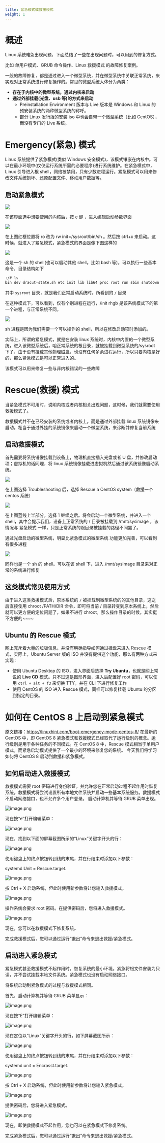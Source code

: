```yaml
---
title: 紧急模式或救援模式
weight: 1
---
```


# 概述

Linux 系统难免出现问题，下面总结了一些在出现问题时，可以用到的修复方式。

比如 单用户模式、GRUB 命令操作、Linux 救援模式 的故障修复案例。

一般的故障修复，都是通过进入一个微型系统，并在微型系统中关联正常系统，来实现对正常系统进行修复操作的。常见的微型系统大体分为两类：
- **存在于内核中的微型系统，通过内核来启动**
- **通过外部挂载(光盘、usb 等)的方式来启动**
  - Preinstallation Environment 版本与 Live 版本是 Windows 和 Linux 的预安装系统的两种微型系统的称呼。
  - 部分 Linux 发行版的安装 iso 中也会自带一个微型系统（比如 CentOS），而没有专门的 Live 系统。

# Emergency(紧急) 模式

Linux 系统提供了紧急模式(类似 Windows 安全模式)，该模式镶嵌在内核中。可以在最小环境中(仅仅运行系统所需的必要程序)进行系统维护。在紧急模式中，Linux 引导进入根 shell，网络被禁用，只有少数进程运行。紧急模式可以用来修改文件系统损坏、还原配置文件、移动用户数据等。

## 启动紧急模式

![](https://notes-learning.oss-cn-beijing.aliyuncs.com/ewdpso/1616163959565-28b07db0-d297-4c04-bdf7-b31a43af0106.jpeg)

在该界面选中想要使用的内核后，按 e 键 ，进入编辑启动参数界面

![](https://notes-learning.oss-cn-beijing.aliyuncs.com/ewdpso/1616163959592-6d0be599-731a-4f6c-b6b1-9e195991cfb9.jpeg)

在上图红框位置将 ro 改为 rw init=/sysroot/bin/sh 。然后按 ctrl+x 来启动。这时候，就进入了紧急模式，紧急模式的界面是像下图这样的

![](https://notes-learning.oss-cn-beijing.aliyuncs.com/ewdpso/1616163959556-b1d3734e-d706-47fc-a83c-131c6f049baa.jpeg)

这是一个 sh 的 shell(也可以启动其他 shell，比如 bash 等)，可以执行一些基本命令，目录结构如下

```bash
:/# ls
bin dev dracut-state.sh etc init lib lib64 proc root run sbin shutdown sys sysroot tmp usr var
```

其中 `sysroot` 目录，就是我们正常启动系统时，所看到的 `/` 目录

在这种模式下，可以看到，仅有个别进程在运行，/init rhgb 是该系统模式下的第一个进程，与正常系统不同。

![](https://notes-learning.oss-cn-beijing.aliyuncs.com/ewdpso/1616163959562-5047fe7d-4089-43e3-933c-0eb9ab6c80d4.jpeg)

sh 进程是因为我们需要一个可以操作的 shell，所以在修改启动项时添加的。

实际上，所谓的紧急模式，就是在安装 linux 系统时，内核中内置的一个微型系统，进入该微型系统后，咱正常系统的根目录，就被挂载到微型系统的/sysroot 下了，由于没有挂载其他物理磁盘，也没有任何多余进程运行，所以只要内核是好的，那么紧急模式是可以正常进入的。

该模式可以用来修复一些与非内核错误的一些故障

# Rescue(救援) 模式

当紧急模式不可用时，说明内核或者内核相关出现问题，这时候，我们就需要使用救援模式了。

救援模式并不在已经安装的系统或者内核上，而是通过外部挂载 linux 系统镜像来启动。相当于通过外挂的系统镜像来启动一个微型系统，来诊断并修复当前系统

## 启动救援模式

首先需要将系统镜像挂载到设备上，物理机直接插入光盘或者 U 盘，并修改启动项；虚拟机的话同理，将 linux 系统镜像挂载进虚拟机然后通过该系统镜像启动系统。

![](https://notes-learning.oss-cn-beijing.aliyuncs.com/ewdpso/1616163959557-c45d87ec-9d2c-4296-b14a-fdd3f7b710e1.jpeg)

在上图选择 Troubleshooting 后，选择 Rescue a CentOS system（救援一个 centos 系统）

![](https://notes-learning.oss-cn-beijing.aliyuncs.com/ewdpso/1616163959573-28e0e935-14ef-4a12-8d1f-20ad9d79a274.jpeg)

在上图蓝线上半部分，选择 1 继续之后。将会启动一个微型系统，并进入一个 shell，其中会提示我们，设备上正常系统的 / 目录被挂载到 /mnt/sysimage ，该情况与 紧急模式 一样，只是正常系统的跟目录被挂载的路径不同罢了。

通过光盘启动的微型系统，明显比紧急模式的微型系统 功能更加完善，可以看到有很多进程

![](https://notes-learning.oss-cn-beijing.aliyuncs.com/ewdpso/1616163959579-0a7e5ff3-ae98-4560-8a00-c3b58808a04d.jpeg)

同样也是一个 sh 的 shell。可以在该 shell 下，进入 /mnt/sysimage 目录来对正常的系统进行修复

## 这类模式常见使用方式

由于进入这类救援模式后，原本系统的 `/` 被挂载到微型系统的的其他目录，这之后直接使用 chroot /PATH/DIR 命令，即可将当前 / 目录转变到原本系统上，然后就可以更方便的定位问题了，如果不进行 chroot，那么操作目录的时候，其实挺不方便的~~~~

## Ubuntu 的 Rescue 模式

网上充斥着大量的垃圾信息，并没有明确指导如何通过挂盘来进入 Rescue 模式，实际上，Ubuntu Server 版的 ISO 并没有提供这个功能，那么有两种方式来实现：

- 使用 Ubuntu Desktop 的 ISO，进入界面后选择 **Try Ubuntu**，也就是网上常说的 **Live CD** 模式。只不过这是图形界面，进入后配置好 root 密码，可以使用 `ctrl + alt + f3` 来切换 TTY，并在 CLI 下进行修复工作
- 使用 CentOS 的 ISO 进入 Rescue 模式，同样可以修复挂载 Ubuntu 的分区到指定的目录。

# 如何在 CentOS 8 上启动到紧急模式

原文链接：<https://linuxhint.com/boot-emergency-mode-centos-8/>
在最新的 CentOS 中，即 CentOS 8 紧急模式和救援模式已经取代了运行级别的概念。运行级别是用于各种任务的不同模式。在 CentOS 8 中，Rescue 模式相当于单用户模式，而紧急启动模式提供了一个最小的环境来修复您的系统。
今天我们将学习如何将 CentOS 8 启动到救援和紧急模式。

## 如何启动进入救援模式

救援模式需要 root 密码进行身份验证，并允许您在正常启动过程不起作用时恢复系统。救援模式将尝试设置所有本地文件系统并启动一些基本系统服务。救援模式不启动网络接口，也不允许多个用户登录。
启动计算机并等待 GRUB 菜单出现。

![image.png](https://notes-learning.oss-cn-beijing.aliyuncs.com/ewdpso/1630379281707-861e3e5b-49c3-4721-9e4e-d2f0dd9239cc.png)

现在按“e”打开编辑菜单：

![image.png](https://notes-learning.oss-cn-beijing.aliyuncs.com/ewdpso/1630379281756-579ed222-fa5a-48c6-9182-5a19adc12983.png)

现在，找到以下面的屏幕截图所示的“Linux”关键字开头的行：

![image.png](https://notes-learning.oss-cn-beijing.aliyuncs.com/ewdpso/1630379280843-f87b7899-36d3-4049-8ba5-38f918926497.png)

使用键盘上的终点按钮转到线的末尾，并在行结束时添加以下参数：

systemd.Unit = Rescue.target.

![image.png](https://notes-learning.oss-cn-beijing.aliyuncs.com/ewdpso/1630379280876-d0125040-66ac-4757-abde-e5089a4c1b4e.png)

按 Ctrl + X 启动系统，但此时使用新参数将让您输入救援模式。

![image.png](https://notes-learning.oss-cn-beijing.aliyuncs.com/ewdpso/1630379280860-c9be44a2-22e8-4fa5-a6c7-4dc77dffa729.png)

操作系统会要求 root 密码。在提供密码后，您将进入救援模式。

![image.png](https://notes-learning.oss-cn-beijing.aliyuncs.com/ewdpso/1630379281433-ed1c7906-6118-4f92-a7cc-1dc556b445a6.png)

现在，您可以在救援模式下修复系统。

完成救援模式后，您可以通过运行“退出”命令来退出救援/紧急模式。

## 启动进入紧急模式

紧急模式甚至救援模式不起作用时，恢复系统的最小环境。紧急将根文件安装为只读，并不尝试挂载本地文件系统。紧急模式也没有启动网络接口。

将系统启动到紧急模式的过程与救援模式相同。

首先，启动计算机并等待 GRUB 菜单显示：

![image.png](https://notes-learning.oss-cn-beijing.aliyuncs.com/ewdpso/1630379281944-4f628d77-411e-4319-af8c-1a1557c7e8ce.png)

现在按“E”打开编辑菜单：

![image.png](https://notes-learning.oss-cn-beijing.aliyuncs.com/ewdpso/1630379282293-94e66990-034a-4b85-8cfa-7e9262ade0a8.png)

现在定位以“Linux”关键字开头的行，如下屏幕截图所示：

![image.png](https://notes-learning.oss-cn-beijing.aliyuncs.com/ewdpso/1630379282273-c76fcd43-02db-4a14-b7e3-52b4ca27cb3e.png)

使用键盘上的终点按钮转到线的末尾，并在行结束时添加以下参数：

systemd.unit = Encrasst.target.

![image.png](https://notes-learning.oss-cn-beijing.aliyuncs.com/ewdpso/1630379283117-bf48ec7a-b48c-4d23-bd05-b284dce0dcb3.png)

按 Ctrl + X 启动系统，但此时使用新参数将让您输入紧急模式。

![image.png](https://notes-learning.oss-cn-beijing.aliyuncs.com/ewdpso/1630379283276-16043784-d87e-4a63-8c3b-95c4c030fd98.png)

提供密码后，您将进入紧急模式。

![image.png](https://notes-learning.oss-cn-beijing.aliyuncs.com/ewdpso/1630379283239-886da796-8374-441c-a133-2e28b376336d.png)

现在，即使救援模式不起作用，您也可以在紧急模式下修复系统。

完成紧急模式后，您可以通过运行“退出”命令来退出救援/紧急模式。
